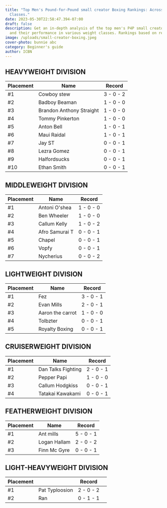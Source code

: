 ```yaml
---
title: "Top Men's Pound-for-Pound small creator Boxing Rankings: Across Weight
  Classes."
date: 2023-05-30T22:58:47.394-07:00
draft: false
description: Get an in-depth analysis of the top men's P4P small creator boxers
  and their performance in various weight classes. Rankings based on records.
image: /uploads/small-creator-boxing.jpeg
cover-photo: bunnie abc
category: Beginner's guide
author: ICBN
---
```

## HEAVYWEIGHT DIVISION

|Placement|Name|Record|
|---|---|---|
|#1|Cowboy stew|3 - 0 - 2|
|#2|Badboy Beaman|1 - 0 - 0|
|#3|Brandon Anthony Straight|1 - 0 - 0|
|#4|Tommy Pinkerton|1 - 0 - 0|
|#5|Anton Bell|1 - 0 - 1|
|#6|Maui Raidal|1 - 0 - 1|
|#7|Jay ST|0 - 0 - 1|
|#8|Lezra Gomez|0 - 0 - 1|
|#9|Halfordsucks|0 - 0 - 1|
|#10|Ethan Smith|0 - 0 - 1|

## MIDDLEWEIGHT DIVISION

|Placement|Name|Record|
|---|---|---|
|#1|Antoni O'shea|1 - 0 - 0|
|#2|Ben Wheeler|1 - 0 - 0|
|#3|Callum Kelly|1 - 0 - 2|
|#4|Afro Samurai T|0 - 0 - 1|
|#5|Chapel|0 - 0 - 1|
|#6|Vopfy|0 - 0 - 1|
|#7|Nycherius|0 - 0 - 2|

## LIGHTWEIGHT DIVISION

|Placement|Name|Record|
|---|---|---|
|#1|Fez|3 - 0 - 1|
|#2|Evan Mills|2 - 0 - 1|
|#3|Aaron the carrot|1 - 0 - 0|
|#4|Tolbzter|0 - 0 - 1|
|#5|Royalty Boxing|0 - 0 - 1|

## CRUISERWEIGHT DIVISION

|Placement|Name|Record|
|---|---|---|
|#1|Dan Talks Fighting|2 - 0 - 1|
|#2|Pepper Papi|1 - 0 - 0|
|#3|Callum Hodgkiss|0 - 0 - 1|
|#4|Tatakai Kawakami|0 - 0 - 1|

## FEATHERWEIGHT DIVISION

|Placement|Name|Record|
|---|---|---|
|#1|Ant mills|5 - 0 - 1|
|#2|Logan Hallam|2 - 0 - 2|
|#3|Finn Mc Gyre|0 - 0 - 1|

## LIGHT-HEAVYWEIGHT DIVISION

|Placement|﻿<br />|Record|﻿<br />|
|---|---|---|---|
|#1|Pat Typloosion|2 - 0 - 2|﻿<br />|
|#2|Ran|0 - 1 - 1|﻿<br />|








